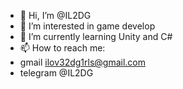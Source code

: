 - 👋 Hi, I’m @IL2DG
- 👀 I’m interested in game develop
- 🌱 I’m currently learning Unity and C#
- 📫 How to reach me:
- gmail ilov32dg1rls@gmail.com
- telegram @IL2DG

<!---
IL2DG/IL2DG is a ✨ special ✨ repository because its `README.md` (this file) appears on your GitHub profile.
You can click the Preview link to take a look at your changes.
--->
